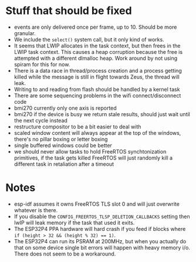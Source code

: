 # Stuff that should be fixed

* events are only delivered once per frame, up to 10. Should be more granular.
* We include the `select()` system call, but it only kind of works.
* It seems that LWIP allocates in the task context, but then frees in the LWIP task context. This causes a heap corruption because the free is attempted with a different dlmalloc heap. Work around by not using spiram for this for now.
* There is a data race in thread/process creation and a process getting killed while the message is still in flight towards Zeus, the thread will leak.
* Writing to and reading from flash should be handled by a kernel task
* There are some sequencing problems in the wifi connect/disconnect code
* bmi270 currently only one axis is reported
* bmi270 if the device is busy we return stale results, should just wait until the next cycle instead
* restructure compositor to be a bit easier to deal with
* scaled window content will always appear at the top of the windows, there's no pillar boxing or letter boxing
* single buffered windows could be better
* we should never allow tasks to hold FreeRTOS synchtonization primitives, if the task gets killed FreeRTOS will just randomly kill a different task in retaliation after a timeout

# Notes

* esp-idf assumes it owns FreeRTOS TLS slot 0 and will just overwrite whatever is there.
* If you disable the `CONFIG_FREERTOS_TLSP_DELETION_CALLBACKS` setting then lwIP will leak memory if the task that used it exits.
* The ESP32P4 PPA hardware will hard crash if you feed if blocks where `if (height > 32 && (height % 32) == 1)`.
* The ESP32P4 can run its PSRAM at 200MHz, but when you actually do that on some device single bit errors will happen with heavy memory i/o. There does not seem to be a workaround.

